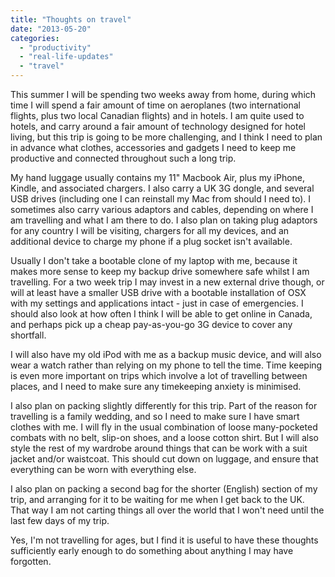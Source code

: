 ```yaml
---
title: "Thoughts on travel"
date: "2013-05-20"
categories: 
  - "productivity"
  - "real-life-updates"
  - "travel"
---
```


This summer I will be spending two weeks away from home, during which time I will spend a fair amount of time on aeroplanes (two international flights, plus two local Canadian flights) and in hotels. I am quite used to hotels, and carry around a fair amount of technology designed for hotel living, but this trip is going to be more challenging, and I think I need to plan in advance what clothes, accessories and gadgets I need to keep me productive and connected throughout such a long trip.

My hand luggage usually contains my 11" Macbook Air, plus my iPhone, Kindle, and associated chargers. I also carry a UK 3G dongle, and several USB drives (including one I can reinstall my Mac from should I need to). I sometimes also carry various adaptors and cables, depending on where I am travelling and what I am there to do. I also plan on taking plug adaptors for any country I will be visiting, chargers for all my devices, and an additional device to charge my phone if a plug socket isn't available.

Usually I don't take a bootable clone of my laptop with me, because it makes more sense to keep my backup drive somewhere safe whilst I am travelling. For a two week trip I may invest in a new external drive though, or will at least have a smaller USB drive with a bootable installation of OSX with my settings and applications intact - just in case of emergencies. I should also look at how often I think I will be able to get online in Canada, and perhaps pick up a cheap pay-as-you-go 3G device to cover any shortfall.

I will also have my old iPod with me as a backup music device, and will also wear a watch rather than relying on my phone to tell the time. Time keeping is even more important on trips which involve a lot of travelling between places, and I need to make sure any timekeeping anxiety is minimised.

I also plan on packing slightly differently for this trip. Part of the reason for travelling is a family wedding, and so I need to make sure I have smart clothes with me. I will fly in the usual combination of loose many-pocketed combats with no belt, slip-on shoes, and a loose cotton shirt. But I will also style the rest of my wardrobe around things that can be work with a suit jacket and/or waistcoat. This should cut down on luggage, and ensure that everything can be worn with everything else.

I also plan on packing a second bag for the shorter (English) section of my trip, and arranging for it to be waiting for me when I get back to the UK. That way I am not carting things all over the world that I won't need until the last few days of my trip.

Yes, I'm not travelling for ages, but I find it is useful to have these thoughts sufficiently early enough to do something about anything I may have forgotten.
